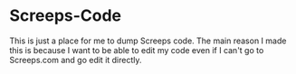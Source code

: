 # Screeps-Code
This is just a place for me to dump Screeps code. The main reason I made this is because I want to be able to edit my code even if I can't go to Screeps.com and go edit it directly.
